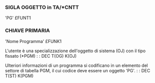 
### SIGLA OGGETTO in TA/\*CNTT
 'PG'                               £FUNT1

### CHIAVE PRIMARIA
 'Nome Programma'                   £FUNK1

L'utente è una specializzazione dell'oggetto di sistema (OJ) con il tipo fissato (\*PGM)
 :  : DEC T(OG) K(OJ)

Ulteriori informazioni di un programma si codificano in un elemento del settore di tabella PGM, il cui codice deve essere un oggetto 'PG'.
 :  : DEC T(ST) K(PGM)
